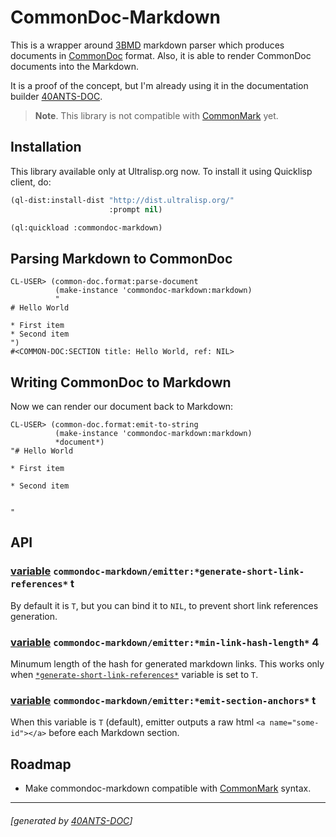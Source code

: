 <a id="x-28COMMONDOC-MARKDOWN-DOCS-2FINDEX-3A-40README-2040ANTS-DOC-2FLOCATIVES-3ASECTION-29"></a>

# CommonDoc-Markdown

This is a wrapper around [3BMD][95d0] markdown parser which produces
documents in [CommonDoc][8f97] format. Also, it is able to render
CommonDoc documents into the Markdown.

It is a proof of the concept, but I'm already using it in the documentation builder
[40ANTS-DOC][778d].

> **Note**. This library is not compatible with [CommonMark][4117] yet.
> 
> 

<a id="x-28COMMONDOC-MARKDOWN-DOCS-2FINDEX-3A-3A-40INSTALLATION-2040ANTS-DOC-2FLOCATIVES-3ASECTION-29"></a>

## Installation

This library available only at Ultralisp.org now. To install it using Quicklisp client, do:

```lisp
(ql-dist:install-dist "http://dist.ultralisp.org/"
                      :prompt nil)

(ql:quickload :commondoc-markdown)
```
<a id="x-28COMMONDOC-MARKDOWN-DOCS-2FINDEX-3A-3A-40PARSING-2040ANTS-DOC-2FLOCATIVES-3ASECTION-29"></a>

## Parsing Markdown to CommonDoc

```
CL-USER> (common-doc.format:parse-document
          (make-instance 'commondoc-markdown:markdown)
          "
# Hello World

* First item
* Second item
")
#<COMMON-DOC:SECTION title: Hello World, ref: NIL>
```
<a id="x-28COMMONDOC-MARKDOWN-DOCS-2FINDEX-3A-3A-40FORMATTING-2040ANTS-DOC-2FLOCATIVES-3ASECTION-29"></a>

## Writing CommonDoc to Markdown

Now we can render our document back to Markdown:

```
CL-USER> (common-doc.format:emit-to-string
          (make-instance 'commondoc-markdown:markdown)
          *document*)
"# Hello World

* First item

* Second item


"
```
<a id="x-28COMMONDOC-MARKDOWN-DOCS-2FINDEX-3A-3A-40API-2040ANTS-DOC-2FLOCATIVES-3ASECTION-29"></a>

## API

<a id="x-28COMMONDOC-MARKDOWN-2FEMITTER-3A-2AGENERATE-SHORT-LINK-REFERENCES-2A-20-28VARIABLE-29-29"></a>

### [variable](7de3) `commondoc-markdown/emitter:*generate-short-link-references*` t

By default it is `T`, but you can bind it to `NIL`,
to prevent short link references generation.

<a id="x-28COMMONDOC-MARKDOWN-2FEMITTER-3A-2AMIN-LINK-HASH-LENGTH-2A-20-28VARIABLE-29-29"></a>

### [variable](2c5a) `commondoc-markdown/emitter:*min-link-hash-length*` 4

Minumum length of the hash for generated markdown links.
This works only when [`*generate-short-link-references*`][651c] variable
is set to `T`.

<a id="x-28COMMONDOC-MARKDOWN-2FEMITTER-3A-2AEMIT-SECTION-ANCHORS-2A-20-28VARIABLE-29-29"></a>

### [variable](35db) `commondoc-markdown/emitter:*emit-section-anchors*` t

When this variable is `T` (default), emitter outputs
a raw html `<a name="some-id"></a>` before each
Markdown section.

<a id="x-28COMMONDOC-MARKDOWN-DOCS-2FINDEX-3A-3A-40ROADMAP-2040ANTS-DOC-2FLOCATIVES-3ASECTION-29"></a>

## Roadmap

* Make commondoc-markdown compatible with [CommonMark][4117] syntax.


[8f97]: http://commondoc.github.io/
[651c]: https://40ants.com/commondoc-markdown/#x-28COMMONDOC-MARKDOWN-2FEMITTER-3A-2AGENERATE-SHORT-LINK-REFERENCES-2A-20-28VARIABLE-29-29
[778d]: https://40ants.com/doc/
[4117]: https://commonmark.org/
[95d0]: https://github.com/3b/3bmd
[35db]: https://github.com/40ants/commondoc-markdown/blob/d17cc3b28e4eb3ebae3721807cff0c516fba409c/src/emitter.lisp#L21
[7de3]: https://github.com/40ants/commondoc-markdown/blob/d17cc3b28e4eb3ebae3721807cff0c516fba409c/src/emitter.lisp#L26
[2c5a]: https://github.com/40ants/commondoc-markdown/blob/d17cc3b28e4eb3ebae3721807cff0c516fba409c/src/emitter.lisp#L93

* * *
###### [generated by [40ANTS-DOC](https://40ants.com/doc/)]
